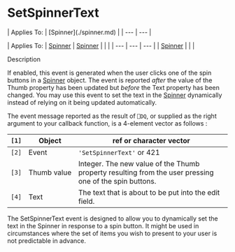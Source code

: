 




<h1 class="heading"><span class="name">SetSpinnerText</span></h1>
| Applies To: | [Spinner](./spinner.md) |
| --- | ---  |

| Applies To: | [Spinner](./spinner.md) | [Spinner](./spinner.md) |  |  |
| --- | --- | ---  |
| [Spinner](./spinner.md) |  |  |


Description


If enabled, this event is generated when the user clicks one of the spin buttons in a [Spinner](./spinner.md) object. The event is reported *after* the value of the Thumb property has been updated but *before* the Text property has been changed. You may use this event to set the text in the [Spinner](./spinner.md) dynamically instead of relying on it being updated automatically.


The event message reported as the result of `⎕DQ`, or supplied as the right argument to your callback function, is a 4-element vector as follows :

| `[1]` | Object | ref or character vector |
| --- | --- | ---  |
| `[2]` | Event | `'SetSpinnerText'` or 421 |
| `[3]` | Thumb value | Integer. The new value of the Thumb property resulting from the user pressing one of the spin buttons. |
| `[4]` | Text | The text that is about to be put into the edit field. |


The SetSpinnerText event is designed to allow you to dynamically set the text in the Spinner in response to a spin button. It might be used in circumstances where the set of items you wish to present to your user is not predictable in advance.




